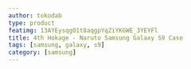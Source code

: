 ```yaml
---
author: tokodab
type: product
featimg: 13AYEysqgO1t8aqgpYqZiYKGWE_3YEYFl
title: 4th Hokage - Naruto Samsung Galaxy S9 Case
tags: [samsung, galaxy, s9]
category: [samsung]
---
```

